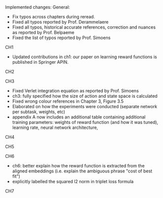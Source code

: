 Implemented changes:
General:
- Fix typos across chapters during reread.
- Fixed all typos reported by Prof. Derammelaere
- Fixed all typos, historical accurate references, correction and nuances as reported by Prof. Belpaeme
- Fixed the list of typos reported by Prof. Simoens

CH1
- Updated contributions in ch1: our paper on learning reward functions is published in Springer APIN.

CH2

CH3
- Fixed Verlet integration equation as reported by Prof. Simoens
- ch3: fully specified how the size of action and state space is calculated
- Fixed wrong colour references in Chapter 3, Figure 3.5
- Elaborated on how the experiments were conducted (separate network per subtask, weights, etc)
- appendix A now includes an additional table containing additional training parameters: weights of reward function (and how it was tuned), learning rate, neural network architecture, 

CH4

CH5

CH6
- ch6: better explain how the reward function is extracted from the aligned embeddings (i.e. explain the ambiguous phrase "cost of best fit")
- explicitly labelled the squared l2 norm in triplet loss formula 

CH7


